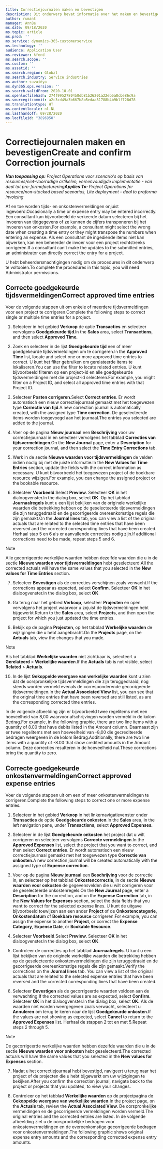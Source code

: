 ```yaml
---
title: Correctiejournalen maken en bevestigen
description: Dit onderwerp bevat informatie over het maken en bevestigen van een correctiejournaal.
author: rumant
manager: AnnBe
ms.date: 09/18/2020
ms.topic: article
ms.prod: ''
ms.service: dynamics-365-customerservice
ms.technology: ''
audience: Application User
ms.reviewer: kfend
ms.search.scope: ''
ms.custom: ''
ms.assetid: ''
ms.search.region: Global
ms.search.industry: Service industries
ms.author: suvaidya
ms.dyn365.ops.version: ''
ms.search.validFrom: 2020-10-01
ms.openlocfilehash: 274f99527804b0db81b26201a22eb5a8cbe86c9a
ms.sourcegitcommit: a2c3cd49a3b667b8b5edaa31788b4b9b1f728d78
ms.translationtype: HT
ms.contentlocale: nl-NL
ms.lasthandoff: 09/28/2020
ms.locfileid: "3896950"
---
```

# <a name="create-and-confirm-correction-journals"></a><span data-ttu-id="56e20-103">Correctiejournalen maken en bevestigen</span><span class="sxs-lookup"><span data-stu-id="56e20-103">Create and confirm Correction journals</span></span>

<span data-ttu-id="56e20-104">_**Van toepassing op:** Project Operations voor scenario's op basis van resources/niet-voorradige artikelen, vereenvoudigde implementatie - van deal tot pro-formafacturering_</span><span class="sxs-lookup"><span data-stu-id="56e20-104">_**Applies To:** Project Operations for resource/non-stocked based scenarios, Lite deployment - deal to proforma invoicing_</span></span>

<span data-ttu-id="56e20-105">Af en toe worden tijds- en onkostenvermeldingen onjuist ingevoerd.</span><span class="sxs-lookup"><span data-stu-id="56e20-105">Occasionally a time or expense entry may be entered incorrectly.</span></span> <span data-ttu-id="56e20-106">Een consultant kan bijvoorbeeld de verkeerde datum selecteren bij het invoeren van tijdgegevens of ze kunnen de cijfers transponeren bij het invoeren van onkosten.</span><span class="sxs-lookup"><span data-stu-id="56e20-106">For example, a consultant might select the wrong date when creating a time entry or they might transpose the numbers when entering an expense.</span></span> <span data-ttu-id="56e20-107">Als een consultant de ingediende items niet kan bijwerken, kan een beheerder de invoer voor een project rechtstreeks corrigeren.</span><span class="sxs-lookup"><span data-stu-id="56e20-107">If a consultant can’t make the updates to the submitted entries, an administrator can directly correct the entry for a project.</span></span>

<span data-ttu-id="56e20-108">U hebt beheerdersmachtigingen nodig om de procedures in dit onderwerp te voltooien.</span><span class="sxs-lookup"><span data-stu-id="56e20-108">To complete the procedures in this topic, you will need Administrator permissions.</span></span>

## <a name="correct-approved-time-entries"></a><span data-ttu-id="56e20-109">Correcte goedgekeurde tijdsvermeldingen</span><span class="sxs-lookup"><span data-stu-id="56e20-109">Correct approved time entries</span></span>     

<span data-ttu-id="56e20-110">Voer de volgende stappen uit om enkele of meerdere tijdsvermeldingen voor een project te corrigeren.</span><span class="sxs-lookup"><span data-stu-id="56e20-110">Complete the following steps to correct single or multiple time entries for a project.</span></span>

1. <span data-ttu-id="56e20-111">Selecteer in het gebied **Verkoop** de optie **Transacties** en selecteer vervolgens **Goedgekeurde tijd**.</span><span class="sxs-lookup"><span data-stu-id="56e20-111">In the **Sales** area, select **Transactions**, and then select **Approved Time**.</span></span> 

2. <span data-ttu-id="56e20-112">Zoek en selecteer in de lijst **Goedgekeurde tijd** een of meer goedgekeurde tijdsvermeldingen om te corrigeren.</span><span class="sxs-lookup"><span data-stu-id="56e20-112">In the **Approved Time** list, locate and select one or more approved time entries to correct.</span></span> <span data-ttu-id="56e20-113">U kunt het filter gebruiken om gerelateerde items te lokaliseren.</span><span class="sxs-lookup"><span data-stu-id="56e20-113">You can use the filter to locate related entries.</span></span> <span data-ttu-id="56e20-114">U kunt bijvoorbeeld filteren op een project-id en alle goedgekeurde tijdsvermeldingen met die project-id selecteren.</span><span class="sxs-lookup"><span data-stu-id="56e20-114">For example, you might filter on a Project ID, and select all approved time entries with that Project ID.</span></span>

3. <span data-ttu-id="56e20-115">Selecteer **Posten corrigeren**.</span><span class="sxs-lookup"><span data-stu-id="56e20-115">Select **Correct entries**.</span></span> <span data-ttu-id="56e20-116">Er wordt automatisch een nieuw correctiejournaal gemaakt met het toegewezen type **Correctie van tijd**.</span><span class="sxs-lookup"><span data-stu-id="56e20-116">A new correction journal is automatically created, with the assigned type **Time correction**.</span></span> <span data-ttu-id="56e20-117">De geselecteerde items worden toegevoegd aan het journaal.</span><span class="sxs-lookup"><span data-stu-id="56e20-117">The entries you selected are added to the journal.</span></span> 

4. <span data-ttu-id="56e20-118">Voer op de pagina **Nieuw journaal** een **Beschrijving** voor uw correctiejournaal in en selecteer vervolgens het tabblad **Correcties van tijdsvermeldingen**.</span><span class="sxs-lookup"><span data-stu-id="56e20-118">On the **New Journal** page, enter a **Description** for your correction journal, and then select the **Time Entry Corrections** tab.</span></span>  

5. <span data-ttu-id="56e20-119">Werk in de sectie **Nieuwe waarden voor tijdsvermeldingen** de velden indien nodig bij met de juiste informatie.</span><span class="sxs-lookup"><span data-stu-id="56e20-119">In the **New Values for Time Entries** section, update the fields with the correct information as necessary.</span></span> <span data-ttu-id="56e20-120">U kunt bijvoorbeeld het toegewezen project of de boekbare resource wijzigen.</span><span class="sxs-lookup"><span data-stu-id="56e20-120">For example, you can change the assigned project or the bookable resource.</span></span>

6. <span data-ttu-id="56e20-121">Selecteer **Voorbeeld**.</span><span class="sxs-lookup"><span data-stu-id="56e20-121">Select **Preview**.</span></span> <span data-ttu-id="56e20-122">Selecteer **OK** in het dialoogvenster.</span><span class="sxs-lookup"><span data-stu-id="56e20-122">In the dialog box, select **OK**.</span></span> <span data-ttu-id="56e20-123">Op het tabblad **Journaalregels** kunt u een lijst bekijken van de originele werkelijke waarden die betrekking hebben op de geselecteerde tijdsvermeldingen die zijn teruggedraaid en de gecorrigeerde overeenkomstige regels die zijn gemaakt.</span><span class="sxs-lookup"><span data-stu-id="56e20-123">On the **Journal lines** tab, you can view a list of the original actuals that are related to the selected time entries that have been reversed and the corrected corresponding lines that have been created.</span></span> <span data-ttu-id="56e20-124">Herhaal stap 5 en 6 als er aanvullende correcties nodig zijn.</span><span class="sxs-lookup"><span data-stu-id="56e20-124">If additional corrections need to be made, repeat steps 5 and 6.</span></span> 

> [!NOTE]
> <span data-ttu-id="56e20-125">Alle gecorrigeerde werkelijke waarden hebben dezelfde waarden die u in de sectie **Nieuwe waarden voor tijdsvermeldingen** hebt geselecteerd.</span><span class="sxs-lookup"><span data-stu-id="56e20-125">All the corrected actuals will have the same values that you selected in the **New values for Time Entries** section.</span></span>

7. <span data-ttu-id="56e20-126">Selecteer **Bevestigen** als de correcties verschijnen zoals verwacht.</span><span class="sxs-lookup"><span data-stu-id="56e20-126">If the corrections appear as expected, select **Confirm**.</span></span> <span data-ttu-id="56e20-127">Selecteer **OK** in het dialoogvenster.</span><span class="sxs-lookup"><span data-stu-id="56e20-127">In the dialog box, select **OK**.</span></span>

8. <span data-ttu-id="56e20-128">Ga terug naar het gebied **Verkoop**, selecteer **Projecten** en open vervolgens het project waarvoor u zojuist de tijdsvermeldingen hebt bijgewerkt.</span><span class="sxs-lookup"><span data-stu-id="56e20-128">Return to the **Sales** area, select **Projects**, and then open the project for which you just updated the time entries.</span></span> 

9. <span data-ttu-id="56e20-129">Bekijk op de pagina **Projecten**, op het tabblad **Werkelijke waarden** de wijzigingen die u hebt aangebracht.</span><span class="sxs-lookup"><span data-stu-id="56e20-129">On the **Projects** page, on the **Actuals** tab, view the changes that you made.</span></span> 

> [!NOTE]
> <span data-ttu-id="56e20-130">Als het tabblad **Werkelijke waarden** niet zichtbaar is, selecteert u **Gerelateerd** > **Werkelijke waarden**.</span><span class="sxs-lookup"><span data-stu-id="56e20-130">If the **Actuals** tab is not visible, select **Related** > **Actuals**.</span></span>  

10. <span data-ttu-id="56e20-131">In de lijst **Gekoppelde weergave van werkelijke waarden** kunt u zien dat de oorspronkelijke tijdsvermeldingen die zijn teruggedraaid, nog steeds worden vermeld evenals de corresponderende gecorrigeerde tijdsvermeldingen.</span><span class="sxs-lookup"><span data-stu-id="56e20-131">In the **Actual Associated View** list, you can see that the original time entries that have been reversed are still listed, as are the corresponding corrected time entries.</span></span> 

<span data-ttu-id="56e20-132">In de volgende afbeelding zijn er bijvoorbeeld twee regelitems met een hoeveelheid van 8,00 waarvoor afschrijvingen worden vermeld in de kolom Bedrag.</span><span class="sxs-lookup"><span data-stu-id="56e20-132">For example, in the following graphic, there are two line items with a quantity of 8.00 that have debits listed in the Amount column.</span></span> <span data-ttu-id="56e20-133">Daarnaast zijn er twee regelitems met een hoeveelheid van -8,00 die gecrediteerde bedragen weergeven in de kolom Bedrag.</span><span class="sxs-lookup"><span data-stu-id="56e20-133">Additionally, there are two line items with a quantity of -8.00 that show credited amounts in the Amount column.</span></span> <span data-ttu-id="56e20-134">Deze correcties resulteren in de hoeveelheid nul.</span><span class="sxs-lookup"><span data-stu-id="56e20-134">These corrections bring the quantity to zero.</span></span>

 
## <a name="correct-approved-expense-entries"></a><span data-ttu-id="56e20-135">Correcte goedgekeurde onkostenvermeldingen</span><span class="sxs-lookup"><span data-stu-id="56e20-135">Correct approved expense entries</span></span>

<span data-ttu-id="56e20-136">Voer de volgende stappen uit om een of meer onkostenvermeldingen te corrigeren.</span><span class="sxs-lookup"><span data-stu-id="56e20-136">Complete the following steps to correct one or more expense entries.</span></span> 

1. <span data-ttu-id="56e20-137">Selecteer in het gebied **Verkoop** in het linkernavigatievenster onder **Transacties** de optie **Goedgekeurde onkosten**.</span><span class="sxs-lookup"><span data-stu-id="56e20-137">In the **Sales** area, in the left navigation pane, under **Transactions**, select **Approved Expenses**.</span></span>

2. <span data-ttu-id="56e20-138">Selecteer in de lijst **Goedgekeurde onkosten** het project dat u wilt corrigeren en selecteer vervolgens **Correcte vermeldingen**.</span><span class="sxs-lookup"><span data-stu-id="56e20-138">In the **Approved Expenses** list, select the project that you want to correct, and then select **Correct entries**.</span></span> <span data-ttu-id="56e20-139">Er wordt automatisch een nieuw correctiejournaal gemaakt met het toegewezen type **Correctie van onkosten**.</span><span class="sxs-lookup"><span data-stu-id="56e20-139">A new correction journal will be created automatically with the assigned type of **Expense correction**.</span></span> 

3. <span data-ttu-id="56e20-140">Voer op de pagina **Nieuw journaal** een **Beschrijving** voor de correctie in, en selecteer op het tabblad **Onkostencorrectie**, in de sectie **Nieuwe waarden voor onkosten** de gegevensvelden die u wilt corrigeren voor de geselecteerde onkostenregels.</span><span class="sxs-lookup"><span data-stu-id="56e20-140">On the **New Journal** page, enter a **Description** for the correction, and on the **Expense Correction** tab, in the **New Values for Expenses** section, select the data fields that you want to correct for the selected expense lines.</span></span> <span data-ttu-id="56e20-141">U kunt de uitgave bijvoorbeeld toewijzen aan een ander **Project** of de **Onkostencategorie**, **Onkostendatum** of **Boekbare resource** corrigeren.</span><span class="sxs-lookup"><span data-stu-id="56e20-141">For example, you can assign the expense to another **Project**, or correct the **Expense Category**, **Expense Date**, or **Bookable Resource**.</span></span>

4. <span data-ttu-id="56e20-142">Selecteer **Voorbeeld**.</span><span class="sxs-lookup"><span data-stu-id="56e20-142">Select **Preview**.</span></span> <span data-ttu-id="56e20-143">Selecteer **OK** in het dialoogvenster.</span><span class="sxs-lookup"><span data-stu-id="56e20-143">In the dialog box, select **OK**.</span></span> 

5. <span data-ttu-id="56e20-144">Controleer de correcties op het tabblad **Journaalregels**. U kunt u een lijst bekijken van de originele werkelijke waarden die betrekking hebben op de geselecteerde onkostenvermeldingen die zijn teruggedraaid en de gecorrigeerde overeenkomstige regels die zijn gemaakt.</span><span class="sxs-lookup"><span data-stu-id="56e20-144">Verify the corrections on the **Journal lines** tab. You can view a list of the original actuals that are related to the selected expense entries that have been reversed and the corrected corresponding lines that have been created.</span></span>

6. <span data-ttu-id="56e20-145">Selecteer **Bevestigen** als de gecorrigeerde waarden voldoen aan de verwachting.</span><span class="sxs-lookup"><span data-stu-id="56e20-145">If the corrected values are as expected, select **Confirm**.</span></span> <span data-ttu-id="56e20-146">Selecteer **OK** in het dialoogvenster.</span><span class="sxs-lookup"><span data-stu-id="56e20-146">In the dialog box, select **OK.**</span></span> <span data-ttu-id="56e20-147">Als de waarden niet worden weergegeven zoals verwacht, selecteert u **Annuleren** om terug te keren naar de lijst **Goedgekeurde onkosten**.</span><span class="sxs-lookup"><span data-stu-id="56e20-147">If the values are not showing as expected, select **Cancel** to return to the **Approved Expenses** list.</span></span> <span data-ttu-id="56e20-148">Herhaal de stappen 2 tot en met 5.</span><span class="sxs-lookup"><span data-stu-id="56e20-148">Repeat steps 2 through 5.</span></span> 

> [!NOTE]
> <span data-ttu-id="56e20-149">De gecorrigeerde werkelijke waarden hebben dezelfde waarden die u in de sectie **Nieuwe waarden voor onkosten** hebt geselecteerd.</span><span class="sxs-lookup"><span data-stu-id="56e20-149">The corrected actuals will have the same values that you selected in the **New values for Expenses** section.</span></span>

7. <span data-ttu-id="56e20-150">Nadat u het correctiejournaal hebt bevestigd, navigeert u terug naar het project of de projecten die u hebt bijgewerkt om uw wijzigingen te bekijken.</span><span class="sxs-lookup"><span data-stu-id="56e20-150">After you confirm the correction journal, navigate back to the project or projects that you updated, to view your changes.</span></span>  

8. <span data-ttu-id="56e20-151">Controleer op het tabblad **Werkelijke waarden** op de projectpagina de **Gekoppelde weergave van werkelijke waarden**.</span><span class="sxs-lookup"><span data-stu-id="56e20-151">In the project page, on the **Actuals** tab, review the **Actual Associated View**.</span></span> <span data-ttu-id="56e20-152">De oorspronkelijke vermeldingen en de gecorrigeerde vermeldingen worden vermeld.</span><span class="sxs-lookup"><span data-stu-id="56e20-152">The original entries and the corrected entries are listed.</span></span> <span data-ttu-id="56e20-153">In de volgende afbeelding ziet u de oorspronkelijke bedragen voor onkostenvermeldingen en de overeenkomstige gecorrigeerde bedragen voor onkostenvermeldingen.</span><span class="sxs-lookup"><span data-stu-id="56e20-153">The following graphic shows original expense entry amounts and the corresponding corrected expense entry amounts.</span></span> 


